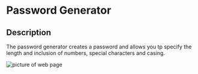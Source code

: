 # Password Generator

## Description

The password generator creates a password and allows you tp specify the length and inclusion of numbers, special characters and casing. 

![picture of web page](https://github.com/xavionstar/password-gen/blob/main/password-generator-screenshot.png?raw=true)